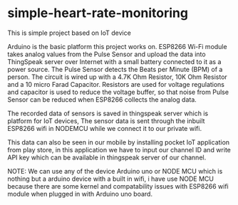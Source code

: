 # simple-heart-rate-monitoring

This is simple project based on IoT device

Arduino is the basic platform this project works on. ESP8266 Wi-Fi module takes analog values from the Pulse Sensor and upload the data into ThingSpeak server over Internet with a small battery connected to it as a power source. The Pulse Sensor detects the Beats per Minute (BPM) of a person. The circuit is wired up with a 4.7K Ohm Resistor, 10K Ohm Resistor and a 10 micro Farad Capacitor. Resistors are used for voltage regulations and capacitor is used to reduce the voltage buffer, so that noise from Pulse Sensor can be reduced when ESP8266 collects the analog data.
 

The recorded data of sensors is saved in thingspeak server which is platform for IoT devices,
The sensor data is sent through the inbuilt ESP8266 wifi in NODEMCU while we connect it to
our private wifi.

This data can also be seen in our mobile by installing pocket IoT application from play store,
in this application we have to input our channel ID and write API key which can be available
in thingspeak server of our channel.

NOTE: We can use any of the device Arduino uno or NODE MCU which is nothing but a arduino device with a built in wifi, i have use NODE MCU because there are some kernel and compatability issues with ESP8266 wifi module when plugged in with Arduino uno board.






